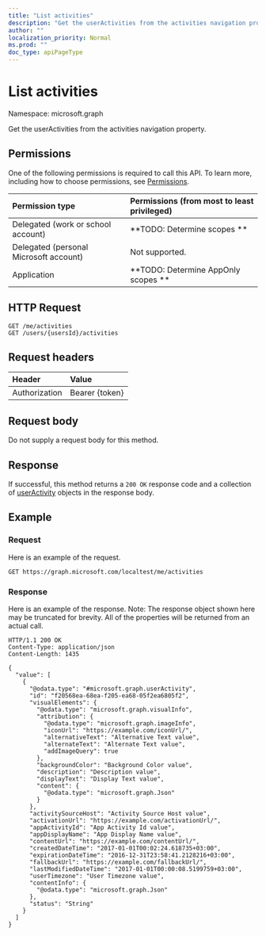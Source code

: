 ```yaml
---
title: "List activities"
description: "Get the userActivities from the activities navigation property."
author: ""
localization_priority: Normal
ms.prod: ""
doc_type: apiPageType
---
```


# List activities

Namespace: microsoft.graph

Get the userActivities from the activities navigation property.

## Permissions
One of the following permissions is required to call this API. To learn more, including how to choose permissions, see [Permissions](/concepts/permissions-reference.md).

|Permission type|Permissions (from most to least privileged)|
|:---|:---|
|Delegated (work or school account)|**TODO: Determine scopes **|
|Delegated (personal Microsoft account)|Not supported.|
|Application|**TODO: Determine AppOnly scopes **|

## HTTP Request
<!-- {
  "blockType": "ignored"
}
-->
``` http
GET /me/activities
GET /users/{usersId}/activities
```

## Request headers
|Header|Value|
|:---|:---|
|Authorization|Bearer {token}|

## Request body
Do not supply a request body for this method.

## Response
If successful, this method returns a `200 OK` response code and a collection of [userActivity](../resources/useractivity.md) objects in the response body.

## Example

### Request
Here is an example of the request.
<!-- {
  "blockType": "request",
  "name": "get_useractivity"
}
-->
``` http
GET https://graph.microsoft.com/localtest/me/activities
```

### Response
Here is an example of the response. Note: The response object shown here may be truncated for brevity. All of the properties will be returned from an actual call.
<!-- {
  "blockType": "response",
  "truncated": true,
  "@odata.type": "collection(microsoft.graph.useractivity)"
}
-->
``` http
HTTP/1.1 200 OK
Content-Type: application/json
Content-Length: 1435

{
  "value": [
    {
      "@odata.type": "#microsoft.graph.userActivity",
      "id": "f20568ea-68ea-f205-ea68-05f2ea6805f2",
      "visualElements": {
        "@odata.type": "microsoft.graph.visualInfo",
        "attribution": {
          "@odata.type": "microsoft.graph.imageInfo",
          "iconUrl": "https://example.com/iconUrl/",
          "alternativeText": "Alternative Text value",
          "alternateText": "Alternate Text value",
          "addImageQuery": true
        },
        "backgroundColor": "Background Color value",
        "description": "Description value",
        "displayText": "Display Text value",
        "content": {
          "@odata.type": "microsoft.graph.Json"
        }
      },
      "activitySourceHost": "Activity Source Host value",
      "activationUrl": "https://example.com/activationUrl/",
      "appActivityId": "App Activity Id value",
      "appDisplayName": "App Display Name value",
      "contentUrl": "https://example.com/contentUrl/",
      "createdDateTime": "2017-01-01T00:02:24.618735+03:00",
      "expirationDateTime": "2016-12-31T23:58:41.2128216+03:00",
      "fallbackUrl": "https://example.com/fallbackUrl/",
      "lastModifiedDateTime": "2017-01-01T00:00:08.5199759+03:00",
      "userTimezone": "User Timezone value",
      "contentInfo": {
        "@odata.type": "microsoft.graph.Json"
      },
      "status": "String"
    }
  ]
}
```

